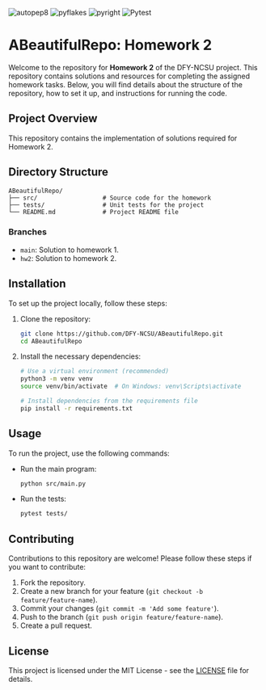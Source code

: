 ![autopep8](https://img.shields.io/badge/code%20style-autopep8-yellowgreen)
![pyflakes](https://img.shields.io/badge/lint-pyflakes-green)
![pyright](https://img.shields.io/badge/type%20checker-pyright-blue)
![[Pytest](https://github.com/DFY-NCSU/ABeautifulRepo/hw2/actions/workflows/python-app-hw2.yml/badge.svg)](https://github.com/DFY-NCSU/ABeautifulRepo/hw2/actions/workflows/python-app-hw2.yml)


# ABeautifulRepo: Homework 2

Welcome to the repository for **Homework 2** of the DFY-NCSU project. This repository contains solutions and resources for completing the assigned homework tasks. Below, you will find details about the structure of the repository, how to set it up, and instructions for running the code.


## Project Overview

This repository contains the implementation of solutions required for Homework 2.

## Directory Structure

```
ABeautifulRepo/
├── src/                  # Source code for the homework
├── tests/                # Unit tests for the project
└── README.md             # Project README file
```

### Branches

- `main`: Solution to homework 1.
- `hw2`: Solution to homework 2.
  
## Installation

To set up the project locally, follow these steps:

1. Clone the repository:
   ```bash
   git clone https://github.com/DFY-NCSU/ABeautifulRepo.git
   cd ABeautifulRepo
   ```

2. Install the necessary dependencies:
   ```bash
   # Use a virtual environment (recommended)
   python3 -m venv venv
   source venv/bin/activate  # On Windows: venv\Scripts\activate

   # Install dependencies from the requirements file
   pip install -r requirements.txt
   ```

## Usage

To run the project, use the following commands:

- Run the main program:
   ```bash
   python src/main.py
   ```

- Run the tests:
   ```bash
   pytest tests/
   ```
   
## Contributing

Contributions to this repository are welcome! Please follow these steps if you want to contribute:

1. Fork the repository.
2. Create a new branch for your feature (`git checkout -b feature/feature-name`).
3. Commit your changes (`git commit -m 'Add some feature'`).
4. Push to the branch (`git push origin feature/feature-name`).
5. Create a pull request.

## License

This project is licensed under the MIT License - see the [LICENSE](LICENSE) file for details.
